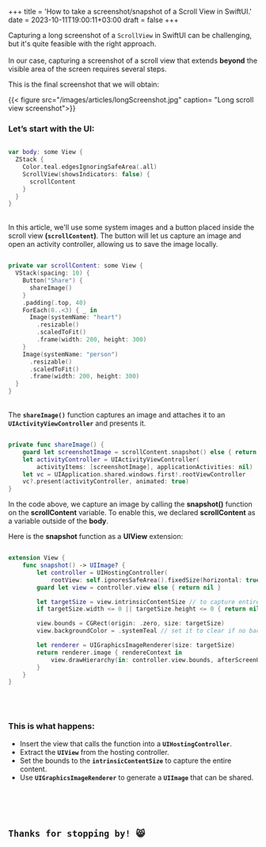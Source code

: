 +++
title = 'How to take a screenshot/snapshot of a Scroll View in SwiftUI.'
date = 2023-10-11T19:00:11+03:00
draft = false
+++

Capturing a long screenshot of a `ScrollView` in SwiftUI can be challenging, but it's quite feasible with the right approach.\
\
In our case, capturing a screenshot of a scroll view that extends **beyond** the visible area of the screen requires several steps.

This is the final screenshot that we will obtain:

{{< figure src="/images/articles/longScreenshot.jpg" caption= "Long scroll view screenshot">}}

### Let’s start with the UI:

```swift

var body: some View {
  ZStack {
    Color.teal.edgesIgnoringSafeArea(.all)
    ScrollView(showsIndicators: false) {
      scrollContent
    }
  }
}

```

\
In this article, we'll use some system images and a button placed inside the scroll view **(`scrollContent`)**. The button will let us capture an image and open an activity controller, allowing us to save the image locally.

```swift

private var scrollContent: some View {
  VStack(spacing: 10) {
    Button("Share") {
      shareImage()
    }
    .padding(.top, 40)
    ForEach(0..<3) { _ in
      Image(systemName: "heart")
        .resizable()
        .scaledToFit()
        .frame(width: 200, height: 300)
    }
    Image(systemName: "person")
      .resizable()
      .scaledToFit()
      .frame(width: 200, height: 300)
  }
}
```

\
The **`shareImage()`** function captures an image and attaches it to an **`UIActivityViewController`** and presents it.

```swift

private func shareImage() {
    guard let screenshotImage = scrollContent.snapshot() else { return }
    let activityController = UIActivityViewController(
        activityItems: [screenshotImage], applicationActivities: nil)
    let vc = UIApplication.shared.windows.first!.rootViewController
    vc?.present(activityController, animated: true)
}
```

In the code above, we capture an image by calling the **snapshot()** function on the **scrollContent** variable. To enable this, we declared **scrollContent** as a variable outside of the **body**.

Here is the **snapshot** function as a **UIView** extension:

```swift

extension View {
    func snapshot() -> UIImage? {
        let controller = UIHostingController(
            rootView: self.ignoresSafeArea().fixedSize(horizontal: true, vertical: true))
        guard let view = controller.view else { return nil }

        let targetSize = view.intrinsicContentSize // to capture entire scroll content
        if targetSize.width <= 0 || targetSize.height <= 0 { return nil }

        view.bounds = CGRect(origin: .zero, size: targetSize)
        view.backgroundColor = .systemTeal // set it to clear if no background color is preffered

        let renderer = UIGraphicsImageRenderer(size: targetSize)
        return renderer.image { rendereContext in
            view.drawHierarchy(in: controller.view.bounds, afterScreenUpdates: true)
        }
    }
}
```

\
<br>

### This is what happens:

- Insert the view that calls the function into a **`UIHostingController`**.
- Extract the **`UIView`** from the hosting controller.
- Set the bounds to the **`intrinsicContentSize`** to capture the entire content.
- Use **`UIGraphicsImageRenderer`** to generate a **`UIImage`** that can be shared.

\
\
<br>

## `Thanks for stopping by! 😸`

<!-- ## Step 1: Import Necessary Frameworks

First, ensure you have imported the necessary frameworks:

```swift
import SwiftUI
import UIKit
``` -->
